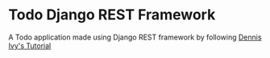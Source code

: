 # Todo Django REST Framework
A Todo application made using Django REST framework by following [Dennis Ivy's Tutorial](https://www.youtube.com/watch?v=TmsD8QExZ84&ab_channel=DennisIvy)